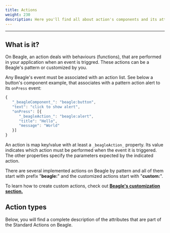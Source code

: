 ```yaml
---
title: Actions
weight: 230
description: Here you'll find all about action's components and its attributes details.
---
```


---

## What is it? 

On Beagle, an action deals with behaviours \(functions\), that are performed in your application when an event is triggred. These actions can be a Beagle's pattern or customized by you. 

Any Beagle's event must be associated with an action list. See below a button's component example, that associates with a pattern action alert to its `onPress` event: 

```javascript
{
   "_beagleComponent_": "beagle:button",
   "text": "click to show alert",
   "onPress": [{
      "_beagleAction_": "beagle:alert",
      "title": "Hello",
      "message": "World"
   }]
}
```

An action is map key/value with at least a `_beagleAction_` property. Its value indicates which action must be performed when the event it is triggered. The other properties specify the parameters expected by the indicated action. 

There are several implemented actions on Beagle by pattern and all of them start with prefix "**beagle:**" and the customized actions start with "**custom:**". 

To learn how to create custom actions, check out [**Beagle's customization section.**](/docs/resources/customization/)

## Action types

Below, you will find a complete description of the attributes that are part of the Standard Actions on Beagle.
